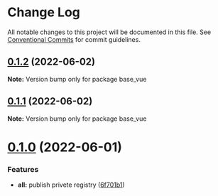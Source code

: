 # Change Log

All notable changes to this project will be documented in this file.
See [Conventional Commits](https://conventionalcommits.org) for commit guidelines.

## [0.1.2](https://gitee.com/cq_maixun_network/repo/compare/base_vue@0.1.1...base_vue@0.1.2) (2022-06-02)

**Note:** Version bump only for package base_vue





## [0.1.1](https://gitee.com/cq_maixun_network/repo/compare/base_vue@0.1.0...base_vue@0.1.1) (2022-06-02)

**Note:** Version bump only for package base_vue





# [0.1.0](https://gitee.com/cq_maixun_network/repo/compare/base_vue@0.0.1...base_vue@0.1.0) (2022-06-01)


### Features

* **all:** publish privete registry ([6f701b1](https://gitee.com/cq_maixun_network/repo/commits/6f701b170233e9a32c503c9874b92a6be11e5478))
